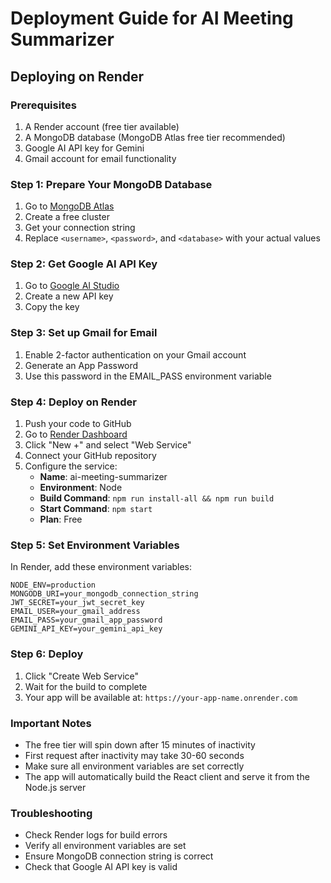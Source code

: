 # Deployment Guide for AI Meeting Summarizer

## Deploying on Render

### Prerequisites
1. A Render account (free tier available)
2. A MongoDB database (MongoDB Atlas free tier recommended)
3. Google AI API key for Gemini
4. Gmail account for email functionality

### Step 1: Prepare Your MongoDB Database
1. Go to [MongoDB Atlas](https://www.mongodb.com/atlas)
2. Create a free cluster
3. Get your connection string
4. Replace `<username>`, `<password>`, and `<database>` with your actual values

### Step 2: Get Google AI API Key
1. Go to [Google AI Studio](https://makersuite.google.com/app/apikey)
2. Create a new API key
3. Copy the key

### Step 3: Set up Gmail for Email
1. Enable 2-factor authentication on your Gmail account
2. Generate an App Password
3. Use this password in the EMAIL_PASS environment variable

### Step 4: Deploy on Render
1. Push your code to GitHub
2. Go to [Render Dashboard](https://dashboard.render.com/)
3. Click "New +" and select "Web Service"
4. Connect your GitHub repository
5. Configure the service:
   - **Name**: ai-meeting-summarizer
   - **Environment**: Node
   - **Build Command**: `npm run install-all && npm run build`
   - **Start Command**: `npm start`
   - **Plan**: Free

### Step 5: Set Environment Variables
In Render, add these environment variables:

```
NODE_ENV=production
MONGODB_URI=your_mongodb_connection_string
JWT_SECRET=your_jwt_secret_key
EMAIL_USER=your_gmail_address
EMAIL_PASS=your_gmail_app_password
GEMINI_API_KEY=your_gemini_api_key
```

### Step 6: Deploy
1. Click "Create Web Service"
2. Wait for the build to complete
3. Your app will be available at: `https://your-app-name.onrender.com`

### Important Notes
- The free tier will spin down after 15 minutes of inactivity
- First request after inactivity may take 30-60 seconds
- Make sure all environment variables are set correctly
- The app will automatically build the React client and serve it from the Node.js server

### Troubleshooting
- Check Render logs for build errors
- Verify all environment variables are set
- Ensure MongoDB connection string is correct
- Check that Google AI API key is valid 